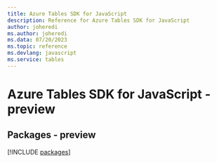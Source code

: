```yaml
---
title: Azure Tables SDK for JavaScript
description: Reference for Azure Tables SDK for JavaScript
author: joheredi
ms.author: joheredi
ms.data: 07/20/2023
ms.topic: reference
ms.devlang: javascript
ms.service: tables
---
```

# Azure Tables SDK for JavaScript - preview
## Packages - preview
[!INCLUDE [packages](tables-index.md)]